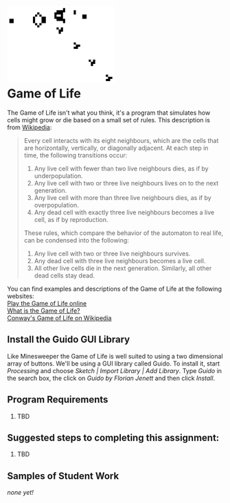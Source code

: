 ![](Gospers_glider_gun.gif)   
Game of Life
==================

The Game of Life isn't what you think, it's a program that simulates how cells might grow or die based on a small set of rules. This description is from [Wikipedia](https://en.wikipedia.org/wiki/Conway%27s_Game_of_Life):

>Every cell interacts with its eight neighbours, which are the cells that are horizontally, vertically, or diagonally adjacent. At each step in time, the following transitions occur:  
>
>1. Any live cell with fewer than two live neighbours dies, as if by underpopulation.   
>2. Any live cell with two or three live neighbours lives on to the next generation.   
>3. Any live cell with more than three live neighbours dies, as if by overpopulation.   
>4. Any dead cell with exactly three live neighbours becomes a live cell, as if by reproduction.   
>
>These rules, which compare the behavior of the automaton to real life, can be condensed into the following:  
>
>1. Any live cell with two or three live neighbours survives.   
>2. Any dead cell with three live neighbours becomes a live cell.   
>3. All other live cells die in the next generation. Similarly, all other dead cells stay dead.  

You can find examples and descriptions of the Game of Life at the following websites:   
[Play the Game of Life online](https://playgameoflife.com/)   
[What is the Game of Life?](http://www.math.com/students/wonders/life/life.html)   
[Conway's Game of Life on Wikipedia](https://en.wikipedia.org/wiki/Conway%27s_Game_of_Life)   

Install the Guido GUI Library
--------------------------------
Like Minesweeper the Game of Life is well suited to using a two dimensional array of buttons. We'll be using a GUI library called Guido. To install it, start *Processing* and choose *Sketch | Import Library | Add Library*. Type *Guido* in the search box, the click on *Guido by Florian Jenett* and then click *Install*.

Program Requirements
--------------------
1. TBD


Suggested steps to completing this assignment:
----------------------------------------------
1. TBD



Samples of Student Work
-----------------------
*none yet!*
